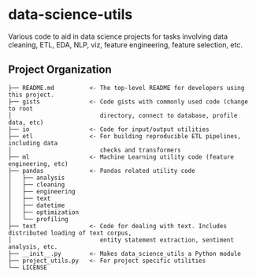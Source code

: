data-science-utils
==============================

Various code to aid in data science projects for tasks involving data cleaning, 
ETL, EDA, NLP, viz, feature engineering, feature selection, etc.


Project Organization
------------
    ├── README.md          <- The top-level README for developers using this project.
    ├── gists              <- Code gists with commonly used code (change to root
    │                         directory, connect to database, profile data, etc)
    ├── io                 <- Code for input/output utilities
    ├── etl                <- For building reproducible ETL pipelines, including data
    │                         checks and transformers
    ├── ml                 <- Machine Learning utility code (feature engineering, etc) 
    ├── pandas             <- Pandas related utility code
    │   ├── analysis                  
    │   ├── cleaning
    │   ├── engineering
    │   ├── text    
    │   ├── datetime     
    │   ├── optimization       
    │   └── profiling      
    ├── text               <- Code for dealing with text. Includes distributed loading of text corpus, 
    │                         entity statement extraction, sentiment analysis, etc.	
    ├── __init__.py        <- Makes data_science_utils a Python module               
    ├── project_utils.py   <- For project specific utilities
    └── LICENSE
    
